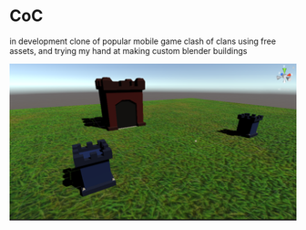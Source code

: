 # CoC
in development clone of popular mobile game clash of clans using free assets, and trying my hand at making custom blender buildings


![alt text](https://github.com/andreiserbanrazvan/CoC/blob/main/ss/castles.PNG)
